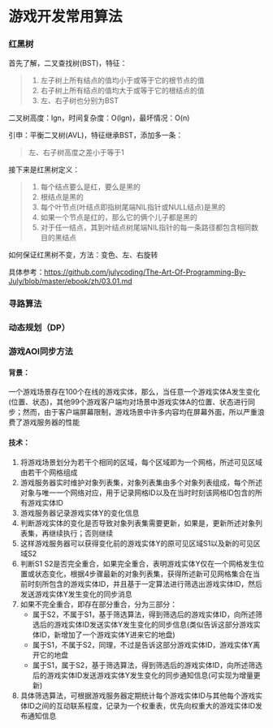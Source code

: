 # 游戏开发常用算法

### 红黑树

首先了解，二叉查找树(BST)，特征：

> 1. 左子树上所有结点的值均小于或等于它的根节点的值
> 2. 右子树上所有结点的值均大于或等于它的根结点的值
> 3. 左、右子树也分别为BST

二叉树高度：lgn，时间复杂度：O(lgn)，最坏情况：O(n)

引申：平衡二叉树(AVL)，特征继承BST，添加多一条：

> 左、右子树高度之差小于等于1

接下来是红黑树定义：

> 1. 每个结点要么是红，要么是黑的
> 2. 根结点是黑的
> 3. 每个叶节点(叶结点即指树尾端NIL指针或NULL结点)是黑的
> 4. 如果一个节点是红的，那么它的俩个儿子都是黑的
> 5. 对于任一结点，其到叶结点树尾端NIL指针的每一条路径都包含相同数目的黑结点

如何保证红黑树不变，方法：变色、左、右旋转

具体参考：https://github.com/julycoding/The-Art-Of-Programming-By-July/blob/master/ebook/zh/03.01.md

### 寻路算法

### 动态规划（DP）

### 游戏AOI同步方法

#### 背景：

一个游戏场景存在100个在线的游戏实体，那么，当任意一个游戏实体A发生变化(位置、状态)，其他99个游戏客户端均对场景中游戏实体A的位置、状态进行同步；然而，由于客户端屏幕限制，游戏场景中许多内容均在屏幕外面，所以严重浪费了游戏服务器的性能

#### 技术：

1. 将游戏场景划分为若干个相同的区域，每个区域即为一个网格，所述可见区域由若干个网格组成
2. 游戏服务器实时维护对象列表集，对象列表集由多个对象列表组成，每个所述对象与唯一一个网络对应，用于记录网格ID以及在当时时刻该网格ID包含的所有游戏实体ID
3. 游戏服务器记录游戏实体Y的变化信息
4. 判断游戏实体的变化是否导致对象列表集需要更新，如果是，更新所述对象列表集，再继续执行；否则继续
5. 这样游戏服务器可以获得变化前的游戏实体Y的原可见区域S1以及新的可见区域S2
6. 判断S1 S2是否完全重合，如果完全重合，表明游戏实体Y仅在一个网格发生位置或状态变化，根据4步骤最新的对象列表集，获得所述新可见网格集合在当前时刻所包含的游戏实体ID，并且基于一定算法进行筛选出游戏实体ID，然后发送游戏实体Y发生变化的同步消息
7. 如果不完全重合，即存在部分重合，分为三部分：
   - 属于S2，不属于S1，基于筛选算法，得到筛选后的游戏实体ID，向所述筛选后的游戏实体ID发送实体Y发生变化的同步信息(类似告诉这部分游戏实体ID，新增加了一个游戏实体Y进来它的地盘)
   - 属于S1，不属于S2，同理，不过是告诉这部分游戏实体ID，游戏实体Y离开它的地盘
   - 属于S1，属于S2，基于筛选算法，得到筛选后的游戏实体ID，向所述筛选后的游戏实体ID发送游戏实体Y发生变化的同步通知信息(可实现为增量更新)
8. 具体筛选算法，可根据游戏服务器定期统计每个游戏实体ID与其他每个游戏实体ID之间的互动联系程度，记录为一个权重表，优先向权重大的游戏实体ID发布通知信息





